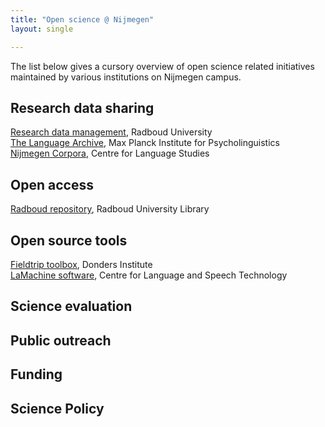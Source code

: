 ```yaml
---
title: "Open science @ Nijmegen"
layout: single

---
```


The list below gives a cursory overview of open science related
initiatives maintained by various institutions on Nijmegen campus.

## Research data sharing

[Research data management](https://repository.ubn.ru.nl/), Radboud University  
[The Language Archive](https://tla.mpi.nl/), Max Planck Institute for Psycholinguistics  
[Nijmegen Corpora](https://www.ru.nl/cls/our-research/research-output/corpora/), Centre for Language Studies  

## Open access

[Radboud repository](https://www.ru.nl/library/services/research/open-access/radboud-repository/), Radboud University Library  

## Open source tools

[Fieldtrip toolbox](http://www.fieldtriptoolbox.org/), Donders Institute  
[LaMachine software](https://proycon.github.io/LaMachine/), Centre for Language and Speech Technology 

## Science evaluation

## Public outreach

## Funding

## Science Policy
